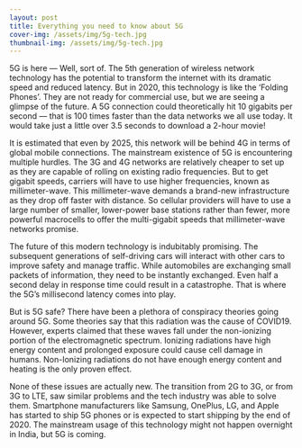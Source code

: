 ```yaml
---
layout: post
title: Everything you need to know about 5G
cover-img: /assets/img/5g-tech.jpg
thumbnail-img: /assets/img/5g-tech.jpg
---
```

5G is here — Well, sort of. The 5th generation of wireless network technology has the potential to transform the internet with its dramatic speed and reduced latency. But in 2020, this technology is like the ‘Folding Phones’. They are not ready for commercial use, but we are seeing a glimpse of the future. A 5G connection could theoretically hit 10 gigabits per second — that is 100 times faster than the data networks we all use today. It would take just a little over 3.5 seconds to download a 2-hour movie!

It is estimated that even by 2025, this network will be behind 4G in terms of global mobile connections. The mainstream existence of 5G is encountering multiple hurdles. The 3G and 4G networks are relatively cheaper to set up as they are capable of rolling on existing radio frequencies. But to get gigabit speeds, carriers will have to use higher frequencies, known as millimeter-wave. This millimeter-wave demands a brand-new infrastructure as they drop off faster with distance. So cellular providers will have to use a large number of smaller, lower-power base stations rather than fewer, more powerful macrocells to offer the multi-gigabit speeds that millimeter-wave networks promise.

The future of this modern technology is indubitably promising. The subsequent generations of self-driving cars will interact with other cars to improve safety and manage traffic. While automobiles are exchanging small packets of information, they need to be instantly exchanged. Even half a second delay in response time could result in a catastrophe. That is where the 5G’s millisecond latency comes into play. 

But is 5G safe? There have been a plethora of conspiracy theories going around 5G. Some theories say that this radiation was the cause of COVID19. However, experts claimed that these waves fall under the non-ionizing portion of the electromagnetic spectrum. Ionizing radiations have high energy content and prolonged exposure could cause cell damage in humans. Non-Ionizing radiations do not have enough energy content and heating is the only proven effect. 

None of these issues are actually new. The transition from 2G to 3G, or from 3G to LTE, saw similar problems and the tech industry was able to solve them. Smartphone manufacturers like Samsung, OnePlus, LG, and Apple has started to ship 5G phones or is expected to start shipping by the end of 2020. The mainstream usage of this technology might not happen overnight in India, but 5G is coming.
